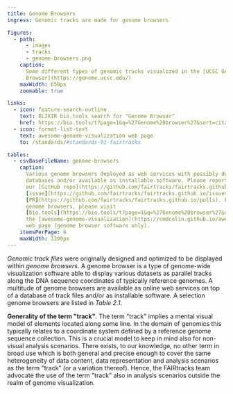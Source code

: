 ```yaml
---
title: Genome Browsers
ingress: Genomic tracks are made for genome browsers

figures:
  - path:
      - images
      - tracks
      - genome-browsers.png
    caption:
      Some different types of genomic tracks visualized in the [UCSC Genome
      Browser](https://genome.ucsc.edu/)
    maxWidth: 650px
    zoomable: true

links:
  - icon: feature-search-outline
    text: ELIXIR bio.tools search for "Genome Browser"
    href: https://bio.tools/t?page=1&q=%27Genome%20browser%27&sort=citationDate&ord=desc
  - icon: format-list-text
    text: awesome-genome-visualization web page
    to: /standards/#standards-01-fairtracks

tables:
  - csvBaseFileName: genome-browsers
    caption:
      Various genome browsers deployed as web services with possibly domain-restricted track
      databases and/or available as installable software. Please report any errors or omissions to
      our [GitHub repo](https://github.com/fairtracks/fairtracks.github.io) as an
      [issue](https://github.com/fairtracks/fairtracks.github.io/issues), or provide a
      [PR](https://github.com/fairtracks/fairtracks.github.io/pulls). For more complete lists of
      genome browsers, please visit
      [bio.tools](https://bio.tools/t?page=1&q=%27Genome%20browser%27&sort=citationDate&ord=desc) or
      the [awesome-genome-visualization](https://cmdcolin.github.io/awesome-genome-visualization)
      web page (genome browser software only).
    itemsPerPage: 6
    maxWidth: 1200px
---
```


_Genomic track files_ were originally designed and optimized to be displayed within _genome
browsers_. A genome browser is a type of genome-wide visualization software able to display various
datasets as parallel tracks along the DNA sequence coordinates of typically reference genomes. A
multitude of genome browsers are available as online web services on top of a database of track
files and/or as installable software. A selection genome browsers are listed in _Table 2.1_.

<ui-quote-text
:quote='"The FAIRtracks team advocate the use of the term \"track\" also in analysis scenarios outside the realm of genome visualisation. "'>
</ui-quote-text>

**Generality of the term "track"**. The term "track" implies a mental visual model of elements
located along some line. In the domain of genomics this typically relates to a coordinate system
defined by a reference genome sequence collection. This is a crucial model to keep in mind also for
non-visual analysis scenarios. There exists, to our knowledge, no other term in broad use which is
both general and precise enough to cover the same heterogeneity of data content, data representation
and analysis scenarios as the term "track" (or a variation thereof). Hence, the FAIRtracks team
advocate the use of the term "track" also in analysis scenarios outside the realm of genome
visualization.
